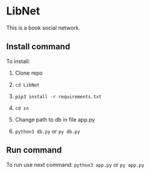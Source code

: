 # LibNet

This is a book social network.

## Install command

To install:

1. Clone repo

2. `cd LibNet`

3. `pip3 install -r requirements.txt`

4. `cd sn`

5. Change path to db in file app.py

6. `python3 db.py` or `py db.py`

## Run command

To run use next command: `python3 app.py` or `py app.py`
